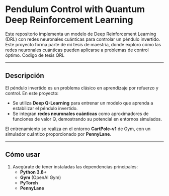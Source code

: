 # Pendulum Control with Quantum Deep Reinforcement Learning

Este repositorio implementa un modelo de Deep Reinforcement Learning (DRL) con redes neuronales cuánticas para controlar un péndulo invertido. Este proyecto forma parte de mi tesis de maestría, donde exploro cómo las redes neuronales cuánticas pueden aplicarse a problemas de control óptimo.
Codigo de tesis QRL

---

## Descripción

El péndulo invertido es un problema clásico en aprendizaje por refuerzo y control. En este proyecto:
- Se utiliza **Deep Q-Learning** para entrenar un modelo que aprenda a estabilizar el péndulo invertido.
- Se integran **redes neuronales cuánticas** como aproximadores de funciones de valor Q, demostrando su potencial en entornos simulados.

El entrenamiento se realiza en el entorno **CartPole-v1** de Gym, con un simulador cuántico proporcionado por **PennyLane**.

---

## Cómo usar

1. Asegúrate de tener instaladas las dependencias principales:
   - **Python 3.8+**
   - **Gym** (OpenAI Gym)
   - **PyTorch**
   - **PennyLane**
